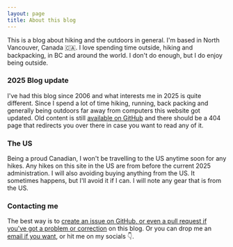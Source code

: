 ```yaml
---
layout: page
title: About this blog
---
```


This is a blog about hiking and the outdoors in general. I'm based in North Vancouver, Canada 🇨🇦. I love spending time outside, hiking and backpacking, in BC and around the world. I don't do enough, but I do enjoy being outside.

### 2025 Blog update

I've had this blog since 2006 and what interests me in 2025 is quite different. Since I spend a lot of time hiking, running, back packing and generally being outdoors far away from computers this website got updated. Old content is still <a href="https://github.com/andymckay/blog">available on GitHub</a> and there should be a 404 page that redirects you over there in case you want to read any of it.

### The US

Being a proud Canadian, I won't be travelling to the US anytime soon for any hikes. Any hikes on this site in the US are from before the current 2025 administration. I will also avoiding buying anything from the US. It sometimes happens, but I'll avoid it if I can. I will note any gear that is from the US.

### Contacting me

The best way is to <a href="https://github.com/andymckay/blog">create an issue on GitHub, or even a pull request if you've got a problem or correction</a> on this blog. Or you can drop me an <a href="mailto:andy@mckay.pub">email if you want</a>, or hit me on my socials 👇.